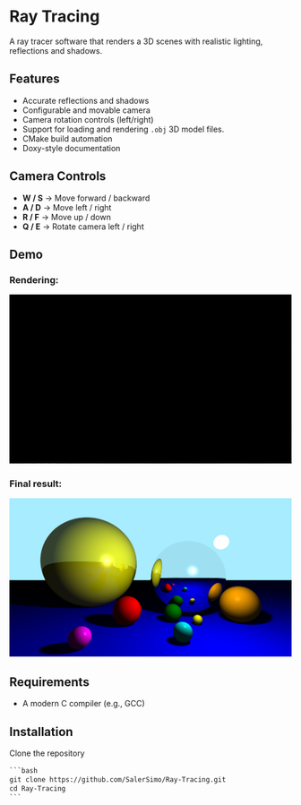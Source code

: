 # Ray Tracing

A ray tracer software that renders a 3D scenes with realistic lighting, reflections and shadows.

## Features
- Accurate reflections and shadows
- Configurable and movable camera
- Camera rotation controls (left/right)
- Support for loading and rendering `.obj` 3D model files.
- CMake build automation
- Doxy-style documentation

## Camera Controls
- **W / S** → Move forward / backward
- **A / D** → Move left / right
- **R / F** → Move up / down
- **Q / E** → Rotate camera left / right

## Demo
### Rendering:
![demo-gif](./assets/demo-gif.gif)

### Final result:
![demo-img](./assets/demo-img.png)

## Requirements
- A modern C compiler (e.g., GCC)

## Installation
Clone the repository 

    ```bash
    git clone https://github.com/SalerSimo/Ray-Tracing.git
    cd Ray-Tracing
    ```
